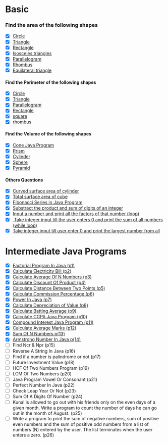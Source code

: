 # Basic
### Find the area of the following shapes 
- [x] [Circle](https://github.com/karanrao-github/Java-Practice-Programs/blob/main/002%20Conditionals%20and%20Loops/Basic/001%20Area/area_of_circle.java) 
- [x] [Triangle](https://github.com/karanrao-github/Java-Practice-Programs/blob/main/002%20Conditionals%20and%20Loops/Basic/001%20Area/area_of_triangle.java) 
- [x] [Rectangle](https://github.com/karanrao-github/Java-Practice-Programs/blob/main/002%20Conditionals%20and%20Loops/Basic/001%20Area/area_of_rectangle.java) 
- [x] [Isosceles triangles](https://github.com/karanrao-github/Java-Practice-Programs/blob/main/002%20Conditionals%20and%20Loops/Basic/001%20Area/area_of_isosceles_triangle.java) 
- [x] [Parallelogram](https://github.com/karanrao-github/Java-Practice-Programs/blob/main/002%20Conditionals%20and%20Loops/Basic/001%20Area/area_of_parallelogram.java)
- [x] [Rhombus](https://github.com/karanrao-github/Java-Practice-Programs/blob/main/002%20Conditionals%20and%20Loops/Basic/001%20Area/area_of_rhombus.java)
- [x] [Equilateral triangle](https://github.com/karanrao-github/Java-Practice-Programs/blob/main/002%20Conditionals%20and%20Loops/Basic/001%20Area/area_of_equilateral_triangle.java)

#### Find the Perimeter of the following shapes 
- [x] [Circle](https://github.com/karanrao-github/Java-Practice-Programs/blob/main/002%20Conditionals%20and%20Loops/Basic/002%20Perimeter/perimeter_of_circle.java)
- [x] [Triangle](https://github.com/karanrao-github/Java-Practice-Programs/blob/main/002%20Conditionals%20and%20Loops/Basic/002%20Perimeter/perimeter_of_triangle.java)
- [x] [Parallelogram](https://github.com/karanrao-github/Java-Practice-Programs/blob/main/002%20Conditionals%20and%20Loops/Basic/002%20Perimeter/perimeter_of_triangle.java)
- [x] [Rectangle](https://github.com/karanrao-github/Java-Practice-Programs/blob/main/002%20Conditionals%20and%20Loops/Basic/002%20Perimeter/perimeter_of_rectangle.java)
- [x] [square](https://github.com/karanrao-github/Java-Practice-Programs/blob/main/002%20Conditionals%20and%20Loops/Basic/002%20Perimeter/perimeter_of_square.java)
- [x] [rhombus](https://github.com/karanrao-github/Java-Practice-Programs/blob/main/002%20Conditionals%20and%20Loops/Basic/002%20Perimeter/perimeter_of_rhombus.java)
   
#### Find the Volume of the following shapes 
- [x] [Cone Java Program](https://github.com/karanrao-github/Java-Practice-Programs/blob/main/002%20Conditionals%20and%20Loops/Basic/003%20volume/volume_of_cone.java)
- [x] [Prism](https://github.com/karanrao-github/Java-Practice-Programs/blob/main/002%20Conditionals%20and%20Loops/Basic/003%20volume/volume_of_cone.java)
- [x] [Cylinder](https://github.com/karanrao-github/Java-Practice-Programs/blob/main/002%20Conditionals%20and%20Loops/Basic/003%20volume/volume_of_cylinder.java)
- [x] [Sphere](https://github.com/karanrao-github/Java-Practice-Programs/blob/main/002%20Conditionals%20and%20Loops/Basic/003%20volume/volume_of_sphere.java)
- [x] [Pyramid](https://github.com/karanrao-github/Java-Practice-Programs/blob/main/002%20Conditionals%20and%20Loops/Basic/003%20volume/volume_of_pyramid.java)

#### Others Questions
- [x] [Curved surface area of cylinder](https://github.com/karanrao-github/Java-Practice-Programs/blob/main/002%20Conditionals%20and%20Loops/Basic/004%20Other%20Questions/program1.java)
- [x] [Total surface area of cube](https://github.com/karanrao-github/Java-Practice-Programs/blob/main/002%20Conditionals%20and%20Loops/Basic/004%20Other%20Questions/program2.java)
- [x] [Fibonacci Series in Java Program](https://github.com/karanrao-github/Java-Practice-Programs/blob/main/002%20Conditionals%20and%20Loops/Basic/004%20Other%20Questions/program3.java)
- [x] [Substract the product and sum of digits of an integer](https://github.com/karanrao-github/Java-Practice-Programs/blob/main/002%20Conditionals%20and%20Loops/Basic/004%20Other%20Questions/program4.java)
- [x] [Input a number and print all the factors of that number (loop)](https://github.com/karanrao-github/Java-Practice-Programs/blob/main/002%20Conditionals%20and%20Loops/Basic/004%20Other%20Questions/program5.java)
- [x] [ Take integer input till the user enters 0 and print the sum of all numbers (while loop)](https://github.com/karanrao-github/Java-Practice-Programs/blob/main/002%20Conditionals%20and%20Loops/Basic/004%20Other%20Questions/program6.java)
- [x] [Take integer input till user enter 0 and print the largest number from all](https://github.com/karanrao-github/Java-Practice-Programs/blob/main/002%20Conditionals%20and%20Loops/Basic/004%20Other%20Questions/program7.java)
  
# Intermediate Java Programs  
- [x] [Factorial Program In Java  (p1)](https://github.com/karanrao-github/Java-Practice-Programs/blob/main/002%20Conditionals%20and%20Loops/Intermediate/inter_p1.java)
- [x] [Calculate Electricity Bill (p2)](https://github.com/karanrao-github/Java-Practice-Programs/blob/main/002%20Conditionals%20and%20Loops/Intermediate/inter_p2.java)
- [x] [Calculate Average Of N Numbers (p3)](https://github.com/karanrao-github/Java-Practice-Programs/blob/main/002%20Conditionals%20and%20Loops/Intermediate/inter_p3.java)
- [x] [Calculate Discount Of Product  (p4)](https://github.com/karanrao-github/Java-Practice-Programs/blob/main/002%20Conditionals%20and%20Loops/Intermediate/inter_p4.java)
- [x] [Calculate Distance Between Two Points (p5)](https://github.com/karanrao-github/Java-Practice-Programs/blob/main/002%20Conditionals%20and%20Loops/Intermediate/inter_p5.java)  
- [x] [Calculate Commission Percentage (p6)](https://github.com/karanrao-github/Java-Practice-Programs/blob/main/002%20Conditionals%20and%20Loops/Intermediate/inter_p6.java)  
- [x] [Power In Java  (p7)](https://github.com/karanrao-github/Java-Practice-Programs/blob/main/002%20Conditionals%20and%20Loops/Intermediate/inter_p7.java)
- [x] [Calculate Depreciation of Value (p8)](https://github.com/karanrao-github/Java-Practice-Programs/blob/main/002%20Conditionals%20and%20Loops/Intermediate/inter_p8.java)
- [x] [Calculate Batting Average  (p9)](https://github.com/karanrao-github/Java-Practice-Programs/blob/main/002%20Conditionals%20and%20Loops/Intermediate/inter_p9.java)
- [x] [Calculate CGPA Java Program (p10)](https://github.com/karanrao-github/Java-Practice-Programs/blob/main/002%20Conditionals%20and%20Loops/Intermediate/inter_p10.java)
- [x] [Compound Interest Java Program (p11)](https://github.com/karanrao-github/Java-Practice-Programs/blob/main/002%20Conditionals%20and%20Loops/Intermediate/inter_p11.java) 
- [x] [Calculate Average Marks  (p12)](https://github.com/karanrao-github/Java-Practice-Programs/blob/main/002%20Conditionals%20and%20Loops/Intermediate/inter_p12.java)
- [x] [Sum Of N Numbers  p(13)](https://github.com/karanrao-github/Java-Practice-Programs/blob/main/002%20Conditionals%20and%20Loops/Intermediate/inter_p13.java)
- [x] [Armstrong Number In Java p(14)](https://github.com/karanrao-github/Java-Practice-Programs/blob/main/002%20Conditionals%20and%20Loops/Intermediate/inter_p14.java) 
- [ ] Find Ncr & Npr  (p15)
- [ ] Reverse A String In Java (p16)  
- [ ] Find if a number is palindrome or not (p17)  
- [ ] Future Investment Value (p18)  
- [ ] HCF Of Two Numbers Program (p19)  
- [ ] LCM Of Two Numbers  (p20)
- [ ] Java Program Vowel Or Consonant (p21)  
- [ ] Perfect Number In Java  (p22)
- [ ] Check Leap Year Or Not  (p23)
- [ ] Sum Of A Digits Of Number  (p24)
- [ ] Kunal is allowed to go out with his friends only on the even days of a given month. Write a program to count the number of days he can go out in the month of August.  (p25)
- [ ] Write a program to print the sum of negative numbers, sum of positive even numbers and the sum of positive odd numbers from a list of numbers (N) entered by the user. The list terminates when the user enters a zero. (p26)
